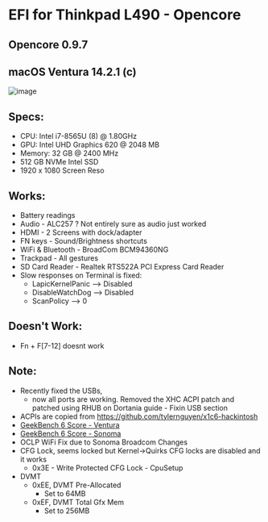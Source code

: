 # EFI for Thinkpad L490 - Opencore
## Opencore 0.9.7
## macOS Ventura 14.2.1 (c)

![image](https://github.com/takobaba/EFI-Opencore-Thinkpad-L490/assets/3728072/1a847741-5da1-46be-b67f-658dfa5ff2ca)

## Specs:

  - CPU: Intel i7-8565U (8) @ 1.80GHz
  - GPU: Intel UHD Graphics 620 @ 2048 MB
  - Memory: 32 GB @ 2400 MHz
  - 512 GB NVMe Intel SSD
  - 1920 x 1080 Screen Reso

## Works:

  * Battery readings
  * Audio - ALC257 ? Not entirely sure as audio just worked
  * HDMI - 2 Screens with dock/adapter
  * FN keys - Sound/Brightness shortcuts
  * WiFi & Bluetooth - BroadCom BCM94360NG 
  * Trackpad - All gestures
  * SD Card Reader - Realtek RTS522A PCI Express Card Reader
  * Slow responses on Terminal is fixed:
    - LapicKernelPanic --> Disabled
    - DisableWatchDog --> Disabled
    - ScanPolicy --> 0

## Doesn't Work:

  * Fn + F[7-12] doesnt work

## Note: 

  * Recently fixed the USBs, 
    - now all ports are working. Removed the XHC ACPI patch and patched using RHUB on Dortania guide - Fixin USB section
  * ACPIs are copied from https://github.com/tylernguyen/x1c6-hackintosh
  * [GeekBench 6 Score - Ventura](https://browser.geekbench.com/v6/cpu/1577874)
  * [GeekBench 6 Score - Sonoma](https://browser.geekbench.com/v6/cpu/3462263)
  * OCLP WiFi Fix due to Sonoma Broadcom Changes
  * CFG Lock, seems locked but Kernel->Quirks CFG locks are disabled and it works
    * 0x3E - Write Protected CFG Lock - CpuSetup
  * DVMT
    * 0xEE, DVMT Pre-Allocated 
      - Set to 64MB
    * 0xEF, DVMT Total Gfx Mem 
      - Set to 256MB
